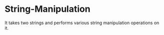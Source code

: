# String-Manipulation
It takes two strings and performs various string manipulation operations on it.
